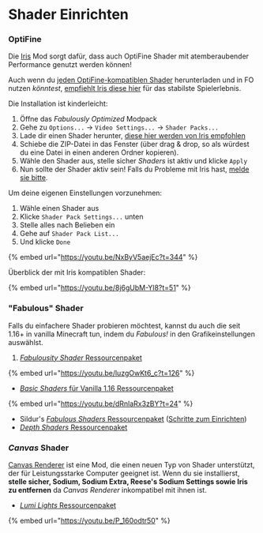 # Shader Einrichten

### OptiFine

Die [Iris](https://www.curseforge.com/minecraft/mc-mods/irisshaders) Mod sorgt dafür, dass auch OptiFine Shader mit atemberaubender Performance genutzt werden können!

Auch wenn du [jeden OptiFine-kompatiblen Shader](https://www.curseforge.com/minecraft/customization/configuration?filter-sort=5) herunterladen und in FO nutzen *könntest*, [empfiehlt Iris diese hier](https://github.com/IrisShaders/Iris/blob/trunk/docs/supportedshaders.md) für das stabilste Spielerlebnis.

Die Installation ist kinderleicht:

1. Öffne das *Fabulously Optimized* Modpack
2. Gehe zu `Options...` → `Video Settings...` → `Shader Packs...`
3. Lade dir einen Shader herunter, [diese hier werden von Iris empfohlen](https://github.com/IrisShaders/Iris/blob/trunk/docs/supportedshaders.md)
4. Schiebe die ZIP-Datei in das Fenster (über drag & drop, so als würdest du eine Datei in einen anderen Ordner kopieren).
5. Wähle den Shader aus, stelle sicher *Shaders* ist aktiv und klicke `Apply`
6. Nun sollte der Shader aktiv sein! Falls du Probleme mit Iris hast, [melde sie bitte](https://github.com/IrisShaders/Iris/issues).

Um deine eigenen Einstellungen vorzunehmen:

1. Wähle einen Shader aus
2. Klicke `Shader Pack Settings...` unten
3. Stelle alles nach Belieben ein 
4. Gehe auf `Shader Pack List...`
5. Und klicke `Done`

{% embed url="https://youtu.be/NxByV5aejEc?t=344" %}

Überblick der mit Iris kompatiblen Shader:

{% embed url="https://youtu.be/8j6gUbM-Yl8?t=51" %}

### "Fabulous" Shader

Falls du einfachere Shader probieren möchtest, kannst du auch die seit 1.16+ in vanilla Minecraft tun, indem du *Fabulous!* in den Grafikeinstellungen auswählst.

1. [*Fabulousity Shader* Ressourcenpaket](https://github.com/ScottoMotto/Fabulousity#fabulousity)

{% embed url="https://youtu.be/luzgOwKt6_c?t=126" %}

* [*Basic Shaders* für Vanilla 1.16 Ressourcenpaket](https://github.com/bradleyq/mc\_vanilla\_shaders#basic-shaders-for-vanilla-116)

{% embed url="https://youtu.be/dRnlaRx3zBY?t=24" %}

* Sildur's [*Fabulous Shaders* Ressourcenpaket](https://sildurs-shaders.github.io/downloads/) ([Schritte zum Einrichten](https://sildurs-shaders.github.io/install/#fabulous))
* [*Depth Shaders* Ressourcenpaket](https://github.com/onnowhere/depth\_shaders/releases)

### *Canvas* Shader

[Canvas Renderer](https://www.curseforge.com/minecraft/mc-mods/canvas-renderer) ist eine Mod, die einen neuen Typ von Shader unterstützt, der für Leistungsstarke Computer geeignet ist. Wenn du sie installierst, **stelle sicher, Sodium, Sodium Extra, Reese's Sodium Settings sowie Iris zu entfernen** da *Canvas Renderer* inkompatibel mit ihnen ist.

* [*Lumi Lights* Ressourcenpaket](https://spiralhalo.github.io)

{% embed url="https://youtu.be/P_160odtr50" %}
